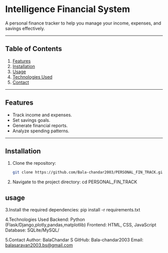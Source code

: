 # Intelligence Financial System

A personal finance tracker to help you manage your income, expenses, and savings effectively.

---

## Table of Contents
1. [Features](#features)
2. [Installation](#installation)
3. [Usage](#usage)
4. [Technologies Used](#technologies-used)
5. [Contact](#contact)

---

## Features
- Track income and expenses.
- Set savings goals.
- Generate financial reports.
- Analyze spending patterns.

---

## Installation

1. Clone the repository:
   ```bash
   git clone https://github.com/Bala-chandar2003/PERSONAL_FIN_TRACK.git

2. Navigate to the project directory:
     cd PERSONAL_FIN_TRACK
## usage ##   
3.Install the required dependencies:
   pip install -r requirements.txt
   
4.Technologies Used
  Backend: Python (Flask/Django,plotly,pandas,matplotlib)
  Frontend: HTML, CSS, JavaScript
  Database: SQLite/MySQL/

5.Contact
    Author: BalaChandar S
    GitHub: Bala-chandar2003
    Email: balasaravan2003.bs@gmail.com
    
